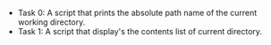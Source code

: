 * Task 0: A script that prints the absolute path name of the current working directory.
* Task 1: A script that display's the contents list of current directory.

